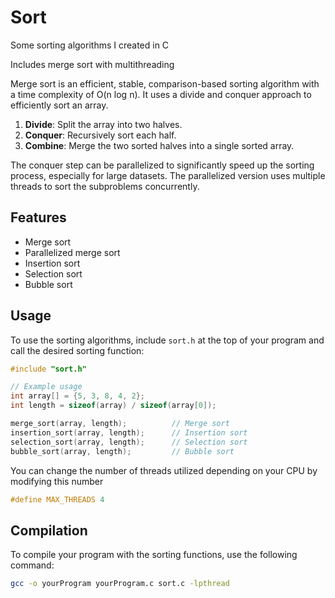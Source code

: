 # Sort
Some sorting algorithms I created in C

Includes merge sort with multithreading

Merge sort is an efficient, stable, comparison-based sorting algorithm with a time complexity of O(n log n). It uses a divide and conquer approach to efficiently sort an array.

1. **Divide**: Split the array into two halves.
2. **Conquer**: Recursively sort each half.
3. **Combine**: Merge the two sorted halves into a single sorted array.



The conquer step can be parallelized to significantly speed up the sorting process, especially for large datasets. The parallelized version uses multiple threads to sort the subproblems concurrently.

## Features
- Merge sort
- Parallelized merge sort
- Insertion sort
- Selection sort
- Bubble sort

## Usage
To use the sorting algorithms, include `sort.h` at the top of your program and call the desired sorting function:

```c
#include "sort.h"

// Example usage
int array[] = {5, 3, 8, 4, 2};
int length = sizeof(array) / sizeof(array[0]);

merge_sort(array, length);          // Merge sort
insertion_sort(array, length);      // Insertion sort
selection_sort(array, length);      // Selection sort
bubble_sort(array, length);         // Bubble sort

```
You can change the number of threads utilized depending on your CPU by modifying this number 

```c 
#define MAX_THREADS 4
```

## Compilation

To compile your program with the sorting functions, use the following command:

```sh
gcc -o yourProgram yourProgram.c sort.c -lpthread